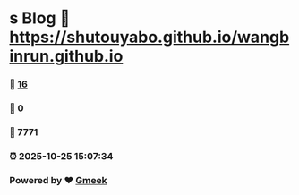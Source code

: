 # s Blog :link: https://shutouyabo.github.io/wangbinrun.github.io 
### :page_facing_up: [16](https://shutouyabo.github.io/wangbinrun.github.io/tag.html) 
### :speech_balloon: 0 
### :hibiscus: 7771 
### :alarm_clock: 2025-10-25 15:07:34 
### Powered by :heart: [Gmeek](https://github.com/Meekdai/Gmeek)
